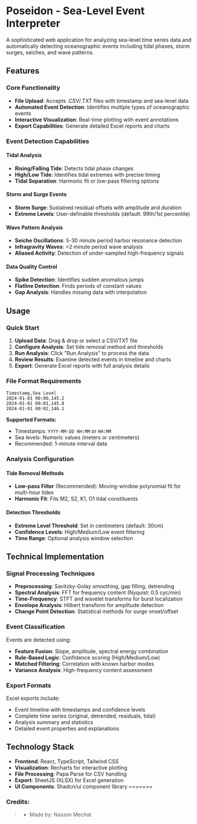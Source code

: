 # Poseidon - Sea-Level Event Interpreter

A sophisticated web application for analyzing sea-level time series data and automatically detecting oceanographic events including tidal phases, storm surges, seiches, and wave patterns.

## Features

### Core Functionality

- **File Upload**: Accepts .CSV/.TXT files with timestamp and sea-level data
- **Automated Event Detection**: Identifies multiple types of oceanographic events
- **Interactive Visualization**: Real-time plotting with event annotations
- **Export Capabilities**: Generate detailed Excel reports and charts

### Event Detection Capabilities

#### Tidal Analysis

- **Rising/Falling Tide**: Detects tidal phase changes
- **High/Low Tide**: Identifies tidal extremes with precise timing
- **Tidal Separation**: Harmonic fit or low-pass filtering options

#### Storm and Surge Events

- **Storm Surge**: Sustained residual offsets with amplitude and duration
- **Extreme Levels**: User-definable thresholds (default: 99th/1st percentile)

#### Wave Pattern Analysis

- **Seiche Oscillations**: 5-30 minute period harbor resonance detection
- **Infragravity Waves**: >2 minute period wave analysis
- **Aliased Activity**: Detection of under-sampled high-frequency signals

#### Data Quality Control

- **Spike Detection**: Identifies sudden anomalous jumps
- **Flatline Detection**: Finds periods of constant values
- **Gap Analysis**: Handles missing data with interpolation

## Usage

### Quick Start

1. **Upload Data**: Drag & drop or select a CSV/TXT file
2. **Configure Analysis**: Set tide removal method and thresholds
3. **Run Analysis**: Click "Run Analysis" to process the data
4. **Review Results**: Examine detected events in timeline and charts
5. **Export**: Generate Excel reports with full analysis details

### File Format Requirements

```
Timestamp,Sea Level
2024-01-01 00:00,145.2
2024-01-01 00:01,145.8
2024-01-01 00:02,146.1
```

**Supported Formats:**

- Timestamps: `YYYY-MM-DD HH:MM` or `HH:MM`
- Sea levels: Numeric values (meters or centimeters)
- Recommended: 1-minute interval data

### Analysis Configuration

#### Tide Removal Methods

- **Low-pass Filter** (Recommended): Moving-window polynomial fit for multi-hour tides
- **Harmonic Fit**: Fits M2, S2, K1, O1 tidal constituents

#### Detection Thresholds

- **Extreme Level Threshold**: Set in centimeters (default: 30cm)
- **Confidence Levels**: High/Medium/Low event filtering
- **Time Range**: Optional analysis window selection

## Technical Implementation

### Signal Processing Techniques

- **Preprocessing**: Savitzky-Golay smoothing, gap filling, detrending
- **Spectral Analysis**: FFT for frequency content (Nyquist: 0.5 cyc/min)
- **Time-Frequency**: STFT and wavelet transforms for burst localization
- **Envelope Analysis**: Hilbert transform for amplitude detection
- **Change Point Detection**: Statistical methods for surge onset/offset

### Event Classification

Events are detected using:

- **Feature Fusion**: Slope, amplitude, spectral energy combination
- **Rule-Based Logic**: Confidence scoring (High/Medium/Low)
- **Matched Filtering**: Correlation with known harbor modes
- **Variance Analysis**: High-frequency content assessment

### Export Formats

Excel exports include:

- Event timeline with timestamps and confidence levels
- Complete time series (original, detrended, residuals, tidal)
- Analysis summary and statistics
- Detailed event properties and explanations

## Technology Stack

- **Frontend**: React, TypeScript, Tailwind CSS
- **Visualization**: Recharts for interactive plotting
- **File Processing**: Papa Parse for CSV handling
- **Export**: SheetJS (XLSX) for Excel generation
- **UI Components**: Shadcn/ui component library
=======
### Credits:

> - Made by: Nassim Mechat  
